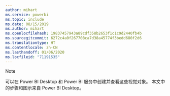 ```yaml
---
author: mihart
ms.service: powerbi
ms.topic: include
ms.date: 08/15/2019
ms.author: mihart
ms.openlocfilehash: 19837457943a89cdf358b2653f1c1c9d2440fb4b
ms.sourcegitcommit: 6272c4a0f267708ca7d38a45774f3bedd680f2d6
ms.translationtype: HT
ms.contentlocale: zh-CN
ms.lasthandoff: 01/06/2020
ms.locfileid: "71191535"
---
```

>[!NOTE]
>可以在 Power BI Desktop 和 Power BI 服务中创建并查看这些视觉对象。 本文中的步骤和图示来自 Power BI Desktop。 
